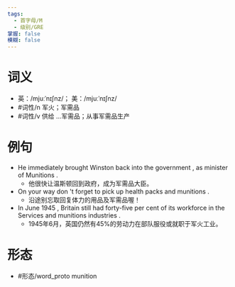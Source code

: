 ```yaml
---
tags:
  - 首字母/M
  - 级别/GRE
掌握: false
模糊: false
---
```

# 词义
- 英：/mjuːˈnɪʃnz/； 美：/mjuːˈnɪʃnz/
- #词性/n  军火；军需品
- #词性/v  供给 ...军需品；从事军需品生产
# 例句
- He immediately brought Winston back into the government , as minister of Munitions .
	- 他很快让温斯顿回到政府，成为军需品大臣。
- On your way don 't forget to pick up health packs and munitions .
	- 沿途别忘取回复体力的用品及军需品喔！
- In June 1945 , Britain still had forty-five per cent of its workforce in the Services and munitions industries .
	- 1945年6月，英国仍然有45%的劳动力在部队服役或就职于军火工业。
# 形态
- #形态/word_proto munition
